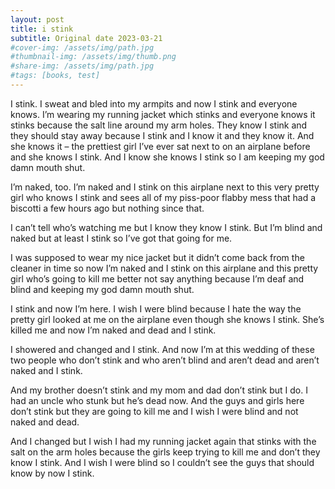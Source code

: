 ```yaml
---
layout: post
title: i stink
subtitle: Original date 2023-03-21
#cover-img: /assets/img/path.jpg
#thumbnail-img: /assets/img/thumb.png
#share-img: /assets/img/path.jpg
#tags: [books, test]
---
```

I stink. I sweat and bled into my armpits and now I stink and everyone knows. I’m wearing my running jacket which stinks and everyone knows it stinks because the salt line around my arm holes. They know I stink and they should stay away because I stink and I know it and they know it. And she knows it – the prettiest girl I’ve ever sat next to on an airplane before and she knows I stink. And I know she knows I stink so I am keeping my god damn mouth shut.

I’m naked, too. I’m naked and I stink on this airplane next to this very pretty girl who knows I stink and sees all of my piss-poor flabby mess that had a biscotti a few hours ago but nothing since that.

I can’t tell who’s watching me but I know they know I stink. But I’m blind and naked but at least I stink so I’ve got that going for me.

I was supposed to wear my nice jacket but it didn’t come back from the cleaner in time so now I’m naked and I stink on this airplane and this pretty girl who’s going to kill me better not say anything because I’m deaf and blind and keeping my god damn mouth shut.

I stink and now I’m here. I wish I were blind because I hate the way the pretty girl looked at me on the airplane even though she knows I stink. She’s killed me and now I’m naked and dead and I stink.

I showered and changed and I stink. And now I’m at this wedding of these two people who don’t stink and who aren’t blind and aren’t dead and aren’t naked and I stink.

And my brother doesn’t stink and my mom and dad don’t stink but I do. I had an uncle who stunk but he’s dead now. And the guys and girls here don’t stink but they are going to kill me and I wish I were blind and not naked and dead.

And I changed but I wish I had my running jacket again that stinks with the salt on the arm holes because the girls keep trying to kill me and don’t they know I stink. And I wish I were blind so I couldn’t see the guys that should know by now I stink.
